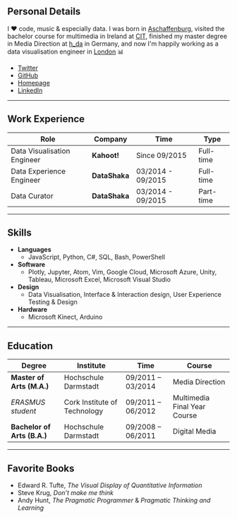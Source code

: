 ## Personal Details
I :heart: code, music & especially data. I was born in [Aschaffenburg](https://en.wikipedia.org/wiki/Aschaffenburg), visited the bachelor course for multimedia in Ireland at [CIT](http://www.cit.ie/), finished my master degree in Media Direction at [h_da](https://www.h-da.de/) in Germany, and now I'm happily working as a data visualisation engineer in [London](https://en.wikipedia.org/wiki/London) :bar_chart:

- [Twitter](https://twitter.com/clemens_anzmann)
- [GitHub](https://github.com/ckanz)
- [Homepage](https://www.clemens_anzmann.com)
- [LinkedIn](https://www.linkedin.com/in/clemens-anzmann-9135513b)

-----

## Work Experience

Role | Company | Time | Type
-----|-----|------|------
Data Visualisation Engineer | __Kahoot!__ |Since 09/2015 | Full-time
Data Experience Engineer | __DataShaka__ | 03/2014 - 09/2015 | Full-time
Data Curator | __DataShaka__ | 03/2014 - 09/2015 | Part-time

-----

## Skills
- __Languages__
  - JavaScript, Python, C#, SQL, Bash, PowerShell
- __Software__
  - Plotly, Jupyter, Atom, Vim, Google Cloud, Microsoft Azure, Unity, Tableau, Microsoft Excel, Microsoft Visual Studio
- __Design__
  - Data Visualisation, Interface & Interaction design, User Experience Testing & Design
- __Hardware__
  - Microsoft Kinect, Arduino

-----

## Education

Degree | Institute | Time | Course
-----|-----|------|------
__Master of Arts (M.A.)__ | Hochschule Darmstadt | 09/2011 – 03/2014 | Media Direction
_ERASMUS student_ | Cork Institute of Technology | 09/2011 – 06/2012 | Multimedia Final Year Course
__Bachelor of Arts (B.A.)__ | Hochschule Darmstadt | 09/2008 – 06/2011 | Digital Media

-----

## Favorite Books
- Edward R. Tufte, _The Visual Display of Quantitative Information_
- Steve Krug, _Don’t make me think_
- Andy Hunt, _The Pragmatic Programmer_ & _Pragmatic Thinking and Learning_

